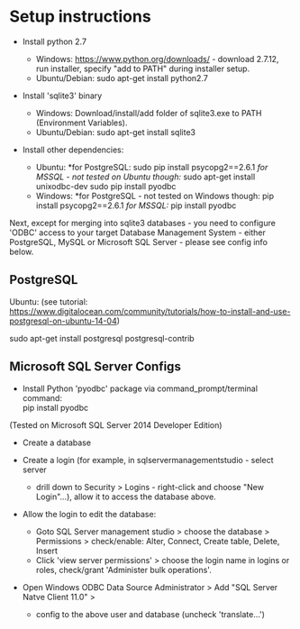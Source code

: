 Setup instructions
============

- Install python 2.7
  - Windows: https://www.python.org/downloads/ - download 2.7.12, run installer,
  specify "add to PATH" during installer setup.
  - Ubuntu/Debian: sudo apt-get install python2.7
  
- Install 'sqlite3' binary
  - Windows: Download/install/add folder of sqlite3.exe to
  PATH (Environment Variables).
  - Ubuntu/Debian: sudo apt-get install sqlite3

- Install other dependencies:
  - Ubuntu:
    *for PostgreSQL:
    sudo pip install psycopg2==2.6.1
    *for MSSQL - not tested on Ubuntu though:*
    sudo apt-get install unixodbc-dev
    sudo pip install pyodbc
  - Windows:
    *for PostgreSQL - not tested on Windows though:
    pip install psycopg2==2.6.1
    *for MSSQL:*
    pip install pyodbc
  
Next, except for merging into sqlite3 databases - you need to configure
'ODBC' access to your target Database Management System - either PostgreSQL, MySQL
or Microsoft SQL Server - please see config info below.

PostgreSQL
----------

Ubuntu: (see tutorial: https://www.digitalocean.com/community/tutorials/how-to-install-and-use-postgresql-on-ubuntu-14-04)

sudo apt-get install postgresql postgresql-contrib


Microsoft SQL Server Configs
----------------------------

- Install Python 'pyodbc' package via command_prompt/terminal command:  
pip install pyodbc

(Tested on Microsoft SQL Server 2014 Developer Edition)

- Create a database

- Create a login (for example, in sqlservermanagementstudio - select server
  - drill down to Security > Logins - right-click and choose "New Login"...),
  allow it to access the database above.
  
- Allow the login to edit the database:
  - Goto SQL Server management studio > choose the database > Permissions >
  check/enable: Alter, Connect, Create table, Delete, Insert
  - Click 'view server permissions' > choose the login name in logins or roles,
  check/grant 'Administer bulk operations'.
  
- Open Windows ODBC Data Source Administrator >
  Add "SQL Server Natve Client 11.0" >
  - config to the above user and database (uncheck 'translate...') 

